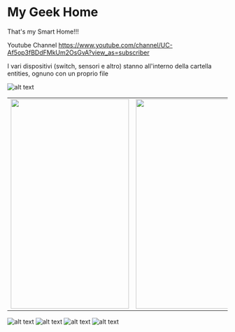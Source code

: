 # My Geek Home

That's my Smart Home!!!

Youtube Channel https://www.youtube.com/channel/UC-Af5op3fBDdFMkUm2OsGvA?view_as=subscriber

I vari dispositivi (switch, sensori e altro) stanno all'interno della cartella entities, ognuno con un proprio file

![alt text](https://github.com/nerdefierodiesserlo/GeekHome/blob/master/Screenshot/homepage.png)
<table>
  <tr>
    <td><img src="Screenshot/screenrecord1.gif" width=270 height=480></td>
    <td><img src="Screenshot/screenrecord2.gif" width=270 height=480></td>
    <td><img src="Screenshot/screenrecord3.gif" width=270 height=480></td>
  </tr>
 </table>

![alt text](https://github.com/nerdefierodiesserlo/GeekHome/blob/master/Screenshot/screenrecord.gif)
![alt text](https://github.com/nerdefierodiesserlo/GeekHome/blob/master/Screenshot/screenshot2.png)
![alt text](https://github.com/nerdefierodiesserlo/GeekHome/blob/master/Screenshot/screenshot3.png)
![alt text](https://github.com/nerdefierodiesserlo/GeekHome/blob/master/Screenshot/screenshot4.png)
